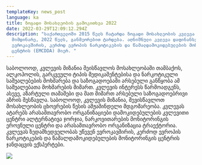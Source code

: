 ```yaml
---
templateKey: news_post
language: ka
title: ზოგადი მოსახლეობის გამოკითხვა 2022
date: 2022-03-29T12:09:12.294Z
description: "საქართველოში 2015 წელს ჩატარდა ზოგადი მოსახლეობის კვლევა და
  მიმდინარე, 2022 წელს, განმეორებით ტარდება. აღნიშნული კვლევა დაფინანსებულია
  ევროკავშირის, კერძოდ ევროპის ნარკოტიკების და წამალდამოკიდებულების მონიტორინგის
  ცენტრის (EMCDDA) მიერ. "
---
```

საბოლოოდ, კვლევის მიზანია შეისწავლოს მოსახლეობაში თამბაქოს, ალკოჰოლის, გარკვეული ტიპის მედიკამენტებისა და ნარკოტიკული საშუალებების მოხმარება და საზოგადოებაში არსებული განწყობა ამ საშუალებათა მოხმარების მიმართ. კვლევის ინტერესს წარმოადგენს, ასევე, აზარტული თამაშები და მათ მიმართ არსებული საზოგადოებრივი აზრის შესწავლა. საბოლოოდ, კვლევის მიზანია, შევისწავლოთ მოსახლეობის ცხოვრების წესის ამჟამინდელი მდგომარეობა.  კვლევას ატარებს არასამთავრობო ორგანიზაციები დამოკიდებულების კვლევითი ცენტრი ალტერნატივა ჯორჯია, ნარკოვითარების მონიტორინგის ეროვნული ცენტრი და არასამთავრობო ორგანიზაცია ტრაექტორია. კვლევას ზედამხედველობას უწევენ ევროკავშირის, კერძოდ ევროპის ნარკოტიკების და წამალდამოკიდებულების მონიტორინგის ცენტრის ჯანდაცვის ექსპერტები.

<div class='image-list'>

![](/media/uploads/eu4georgia_logo_web_01-main.jpg)

</div>